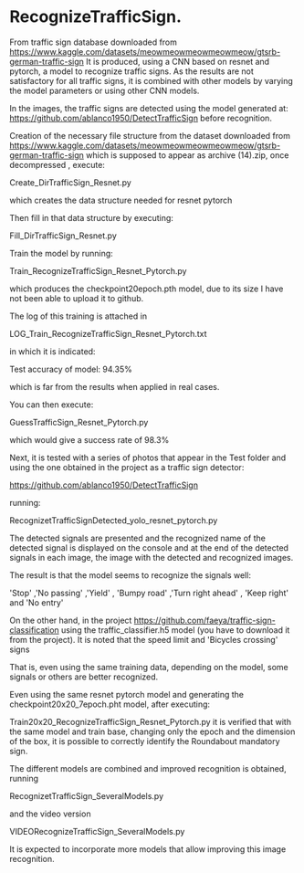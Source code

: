 # RecognizeTrafficSign.

From traffic sign database downloaded from https://www.kaggle.com/datasets/meowmeowmeowmeowmeow/gtsrb-german-traffic-sign
It is produced, using a CNN based on resnet and pytorch, a model to recognize traffic signs.
As the results are not satisfactory for all traffic signs, it is combined with other models by varying the model parameters or using other CNN models.

In the images, the traffic signs are detected using the model generated at: https://github.com/ablanco1950/DetectTrafficSign before recognition.

Creation of the necessary file structure from the dataset downloaded from https://www.kaggle.com/datasets/meowmeowmeowmeowmeow/gtsrb-german-traffic-sign which is supposed to appear as archive (14).zip, once decompressed , execute:

Create_DirTrafficSign_Resnet.py

which creates the data structure needed for resnet pytorch

Then fill in that data structure by executing:

Fill_DirTrafficSign_Resnet.py

Train the model by running:

Train_RecognizeTrafficSign_Resnet_Pytorch.py

which produces the checkpoint20epoch.pth model, due to its size I have not been able to upload it to github.

  The log of this training is attached in

  LOG_Train_RecognizeTrafficSign_Resnet_Pytorch.txt

in which it is indicated:

Test accuracy of model: 94.35%

which is far from the results when applied in real cases.

You can then execute:

GuessTrafficSign_Resnet_Pytorch.py

  which would give a success rate of 98.3%

Next, it is tested with a series of photos that appear in the Test folder and using the one obtained in the project as a traffic sign detector:

https://github.com/ablanco1950/DetectTrafficSign


running:

RecognizetTrafficSignDetected_yolo_resnet_pytorch.py

The detected signals are presented and the recognized name of the detected signal is displayed on the console and at the end of the detected signals in each image, the image with the detected and recognized images.

The result is that the model seems to recognize the signals well:

   'Stop' ,'No passing' ,'Yield' , 'Bumpy road' ,'Turn right ahead' , 'Keep right' and 'No entry'

On the other hand, in the project https://github.com/faeya/traffic-sign-classification using the traffic_classifier.h5 model (you have to download it from the project). It is noted that the speed limit and 'Bicycles crossing' signs

That is, even using the same training data, depending on the model, some signals or others are better recognized.

Even using the same resnet pytorch model and generating the checkpoint20x20_7epoch.pht model, after executing:

Train20x20_RecognizeTrafficSign_Resnet_Pytorch.py it is verified that with the same model and train base, changing only the epoch and the dimension of the box, it is possible to correctly identify the Roundabout mandatory sign.

The different models are combined and improved recognition is obtained, running


RecognizetTrafficSign_SeveralModels.py


and the video version

VIDEORecognizeTrafficSign_SeveralModels.py

It is expected to incorporate more models that allow improving this image recognition.
